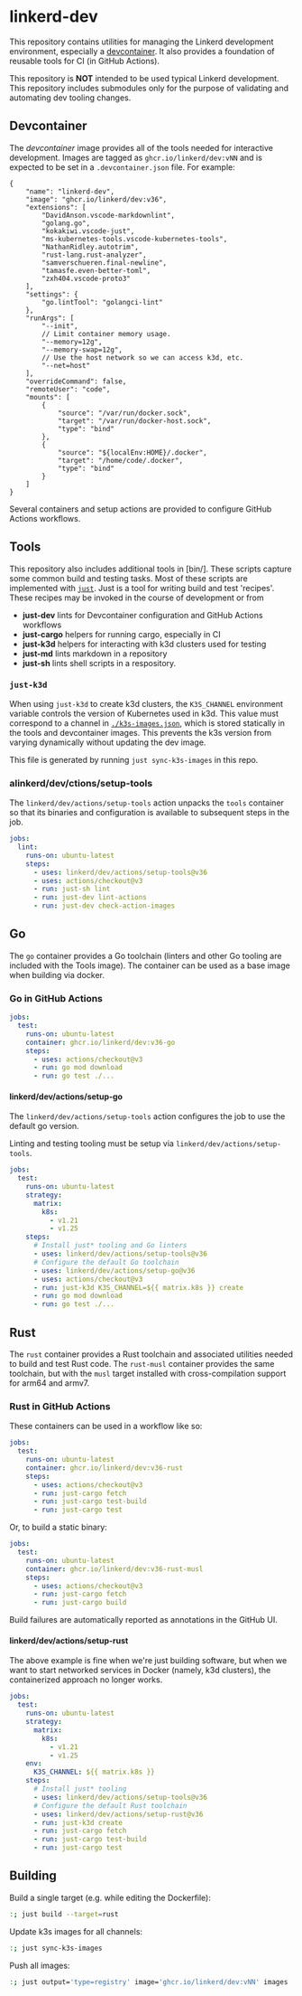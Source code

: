 # linkerd-dev

This repository contains utilities for managing the Linkerd development
environment, especially a [devcontainer](https://containers.dev/). It also
provides a foundation of reusable tools for CI (in GitHub Actions).

This repository is **NOT** intended to be used typical Linkerd development. This
repository includes submodules only for the purpose of validating and automating
dev tooling changes.

## Devcontainer

The *devcontainer* image provides all of the tools needed for interactive
development. Images are tagged as `ghcr.io/linkerd/dev:vNN` and is expected to
be set in a `.devcontainer.json` file. For example:

```jsonc
{
    "name": "linkerd-dev",
    "image": "ghcr.io/linkerd/dev:v36",
    "extensions": [
        "DavidAnson.vscode-markdownlint",
        "golang.go",
        "kokakiwi.vscode-just",
        "ms-kubernetes-tools.vscode-kubernetes-tools",
        "NathanRidley.autotrim",
        "rust-lang.rust-analyzer",
        "samverschueren.final-newline",
        "tamasfe.even-better-toml",
        "zxh404.vscode-proto3"
    ],
    "settings": {
        "go.lintTool": "golangci-lint"
    },
    "runArgs": [
        "--init",
        // Limit container memory usage.
        "--memory=12g",
        "--memory-swap=12g",
        // Use the host network so we can access k3d, etc.
        "--net=host"
    ],
    "overrideCommand": false,
    "remoteUser": "code",
    "mounts": [
        {
            "source": "/var/run/docker.sock",
            "target": "/var/run/docker-host.sock",
            "type": "bind"
        },
        {
            "source": "${localEnv:HOME}/.docker",
            "target": "/home/code/.docker",
            "type": "bind"
        }
    ]
}
```

Several containers and setup actions are provided to configure GitHub Actions
workflows.

## Tools

This repository also includes additional tools in [bin/]. These scripts capture
some common build and testing tasks. Most of these scripts are implemented with
[`just`](https://just.systems/). Just is a tool for writing build and test
'recipes'. These recipes may be invoked in the course of development or from

- **just-dev** lints for Devcontainer configuration and GitHub Actions workflows
- **just-cargo** helpers for running cargo, especially in CI
- **just-k3d** helpers for interacting with k3d clusters used for testing
- **just-md** lints markdown in a repository
- **just-sh** lints shell scripts in a respository.

### `just-k3d`

When using `just-k3d` to create k3d clusters, the `K3S_CHANNEL` environment
variable controls the version of Kubernetes used in k3d. This value must
correspond to a channel in [`./k3s-images.json`](k3s-images.json), which is
stored statically in the tools and devcontainer images. This prevents the k3s
version from varying dynamically without updating the dev image.

This file is generated by running `just sync-k3s-images` in this repo.

### alinkerd/dev/ctions/setup-tools

The `linkerd/dev/actions/setup-tools` action unpacks the `tools` container so
that its binaries and configuration is available to subsequent steps in the job.

```yaml
jobs:
  lint:
    runs-on: ubuntu-latest
    steps:
      - uses: linkerd/dev/actions/setup-tools@v36
      - uses: actions/checkout@v3
      - run: just-sh lint
      - run: just-dev lint-actions
      - run: just-dev check-action-images
```

## Go

The `go` container provides a Go toolchain (linters and other Go tooling are
included with the Tools image). The container can be used as a base image when
building via docker.

### Go in GitHub Actions

```yaml
jobs:
  test:
    runs-on: ubuntu-latest
    container: ghcr.io/linkerd/dev:v36-go
    steps:
      - uses: actions/checkout@v3
      - run: go mod download
      - run: go test ./...
```

#### linkerd/dev/actions/setup-go

The `linkerd/dev/actions/setup-tools` action configures the job to use the
default go version.

Linting and testing tooling must be setup via `linkerd/dev/actions/setup-tools`.

```yaml
jobs:
  test:
    runs-on: ubuntu-latest
    strategy:
      matrix:
        k8s:
          - v1.21
          - v1.25
    steps:
      # Install just* tooling and Go linters
      - uses: linkerd/dev/actions/setup-tools@v36
      # Configure the default Go toolchain
      - uses: linkerd/dev/actions/setup-go@v36
      - uses: actions/checkout@v3
      - run: just-k3d K3S_CHANNEL=${{ matrix.k8s }} create
      - run: go mod download
      - run: go test ./...
```

## Rust

The `rust` container provides a Rust toolchain and associated utilities needed
to build and test Rust code. The `rust-musl` container provides the same
toolchain, but with the `musl` target installed with cross-compilation support
for arm64 and armv7.

### Rust in GitHub Actions

These containers can be used in a workflow like so:

```yaml
jobs:
  test:
    runs-on: ubuntu-latest
    container: ghcr.io/linkerd/dev:v36-rust
    steps:
      - uses: actions/checkout@v3
      - run: just-cargo fetch
      - run: just-cargo test-build
      - run: just-cargo test
```

Or, to build a static binary:

```yaml
jobs:
  test:
    runs-on: ubuntu-latest
    container: ghcr.io/linkerd/dev:v36-rust-musl
    steps:
      - uses: actions/checkout@v3
      - run: just-cargo fetch
      - run: just-cargo build
```

Build failures are automatically reported as annotations in the GitHub UI.

#### linkerd/dev/actions/setup-rust

The above example is fine when we're just building software, but when we want to
start networked services in Docker (namely, k3d clusters), the containerized
approach no longer works.

```yaml
jobs:
  test:
    runs-on: ubuntu-latest
    strategy:
      matrix:
        k8s:
          - v1.21
          - v1.25
    env:
      K3S_CHANNEL: ${{ matrix.k8s }}
    steps:
      # Install just* tooling
      - uses: linkerd/dev/actions/setup-tools@v36
      # Configure the default Rust toolchain
      - uses: linkerd/dev/actions/setup-rust@v36
      - run: just-k3d create
      - run: just-cargo fetch
      - run: just-cargo test-build
      - run: just-cargo test
```

## Building

Build a single target (e.g. while editing the Dockerfile):

```sh
:; just build --target=rust
```

Update k3s images for all channels:

```sh
:; just sync-k3s-images
```

Push all images:

```sh
:; just output='type=registry' image='ghcr.io/linkerd/dev:vNN' images
```
